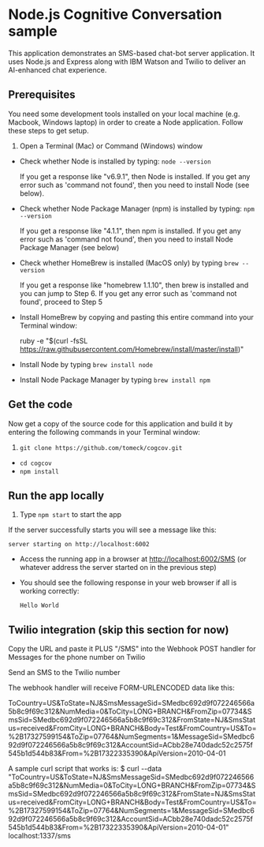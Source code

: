 # Node.js Cognitive Conversation sample

This application demonstrates an SMS-based chat-bot server application.  It uses Node.js and Express along with IBM Watson and Twilio to deliver an AI-enhanced chat experience.

## Prerequisites

You need some development tools installed on your local machine (e.g. Macbook, Windows laptop) in order to create a Node application.  Follow these steps to get setup.

1. Open a Terminal (Mac) or Command (Windows) window
+ Check whether Node is installed by typing: `node --version`

  If you get a response like "v6.9.1", then Node is installed.  If you get any error such as 'command not found', then you need to install Node (see below).
+ Check whether Node Package Manager (npm) is installed by typing: `npm --version`

  If you get a response like "4.1.1", then npm is installed.  If you get any error such as 'command not found', then you need to install Node Package Manager (see below)
+ Check whether HomeBrew is installed (MacOS only) by typing  `brew --version`

  If you get a response like "homebrew 1.1.10", then brew is installed and you can jump to Step 6.  If you get any error such as 'command not found', proceed to Step 5

+ Install HomeBrew by copying and pasting this entire command into your Terminal window:

  ruby -e "$(curl -fsSL https://raw.githubusercontent.com/Homebrew/install/master/install)"

+ Install Node by typing `brew install node`

+ Install Node Package Manager by typing `brew install npm`

## Get the code

Now get a copy of the source code for this application and build it by entering the following commands in your Terminal window:

1. `git clone https://github.com/tomeck/cogcov.git`
+  `cd cogcov`
+  `npm install`

## Run the app locally

1. Type `npm start` to start the app

  If the server successfully starts you will see a message like this:

  `server starting on http://localhost:6002`
+ Access the running app in a browser at <http://localhost:6002/SMS>  (or whatever address the server started on in the previous step)
+ You should see the following response in your web browser if all is working correctly:

  `Hello World`


## Twilio integration (skip this section for now)

Copy the URL and paste it PLUS "/SMS" into the Webhook POST handler for Messages for the phone number on Twilio

Send an SMS to the Twilio number

The webhook handler will receive FORM-URLENCODED data like this:

ToCountry=US&ToState=NJ&SmsMessageSid=SMedbc692d9f072246566a5b8c9f69c312&NumMedia=0&ToCity=LONG+BRANCH&FromZip=07734&SmsSid=SMedbc692d9f072246566a5b8c9f69c312&FromState=NJ&SmsStatus=received&FromCity=LONG+BRANCH&Body=Test&FromCountry=US&To=%2B17327599154&ToZip=07764&NumSegments=1&MessageSid=SMedbc692d9f072246566a5b8c9f69c312&AccountSid=ACbb28e740dadc52c2575f545b1d544b83&From=%2B17322335390&ApiVersion=2010-04-01

A sample curl script that works is:
$ curl --data "ToCountry=US&ToState=NJ&SmsMessageSid=SMedbc692d9f072246566a5b8c9f69c312&NumMedia=0&ToCity=LONG+BRANCH&FromZip=07734&SmsSid=SMedbc692d9f072246566a5b8c9f69c312&FromState=NJ&SmsStatus=received&FromCity=LONG+BRANCH&Body=Test&FromCountry=US&To=%2B17327599154&ToZip=07764&NumSegments=1&MessageSid=SMedbc692d9f072246566a5b8c9f69c312&AccountSid=ACbb28e740dadc52c2575f545b1d544b83&From=%2B17322335390&ApiVersion=2010-04-01" localhost:1337/sms
